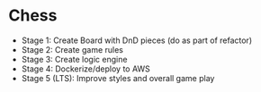# Chess

- Stage 1: Create Board with DnD pieces (do as part of refactor)
- Stage 2: Create game rules
- Stage 3: Create logic engine
- Stage 4: Dockerize/deploy to AWS
- Stage 5 (LTS): Improve styles and overall game play
